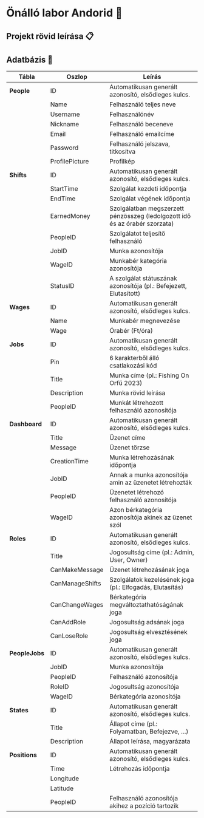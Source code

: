 # Önálló labor Andorid :iphone:

## Projekt rövid leírása :clipboard:

## Adatbázis :floppy_disk:

| Tábla          | Oszlop          | Leírás                                                       |
| -------------- | --------------- | ------------------------------------------------------------ |
| **People**     | ID              | Automatikusan generált azonosító, elsődleges kulcs.          |
|                | Name            | Felhasználó teljes neve                                      |
|                | Username        | Felhasználónév                                               |
|                | Nickname        | Felhasználó beceneve                                         |
|                | Email           | Felhasználó emailcíme                                        |
|                | Password        | Felhasználó jelszava, titkosítva                             |
|                | ProfilePicture  | Profilkép                                                    |
| **Shifts**     | ID              | Automatikusan generált azonosító, elsődleges kulcs.          |
|                | StartTime       | Szolgálat kezdeti időpontja                                  |
|                | EndTime         | Szolgálat végének időpontja                                  |
|                | EarnedMoney     | Szolgálatban megszerzett pénzösszeg (ledolgozott idő és az órabér szorzata) |
|                | PeopleID        | Szolgálatot teljesítő felhasználó                            |
|                | JobID           | Munka azonosítója                                            |
|                | WageID          | Munkabér kategória azonosítója                               |
|                | StatusID        | A szolgálat státuszának azonosítója (pl.: Befejezett, Elutasított) |
| **Wages**      | ID              | Automatikusan generált azonosító, elsődleges kulcs.          |
|                | Name            | Munkabér megnevezése                                         |
|                | Wage            | Órabér (Ft/óra)                                              |
| **Jobs**       | ID              | Automatikusan generált azonosító, elsődleges kulcs.          |
|                | Pin             | 6 karakterből álló csatlakozási kód                          |
|                | Title           | Munka címe (pl.: Fishing On Orfű 2023)                       |
|                | Description     | Munka rövid leírása                                          |
|                | PeopleID        | Munkát létrehozott felhasználó azonosítója                   |
| **Dashboard**  | ID              | Automatikusan generált azonosító, elsődleges kulcs.          |
|                | Title           | Üzenet címe                                                  |
|                | Message         | Üzenet törzse                                                |
|                | CreationTime    | Munka létrehozásának időpontja                               |
|                | JobID           | Annak a munka azonosítója amin az üzenetet létrehozták       |
|                | PeopleID        | Üzenetet létrehozó felhasználó azonosítója                   |
|                | WageID          | Azon bérkategória azonosítója akinek az üzenet szól          |
| **Roles**      | ID              | Automatikusan generált azonosító, elsődleges kulcs.          |
|                | Title           | Jogosultság címe (pl.: Admin, User, Owner)                   |
|                | CanMakeMessage  | Üzenet létrehozásának joga                                   |
|                | CanManageShifts | Szolgálatok kezelésének joga (pl.: Elfogadás, Elutasítás)    |
|                | CanChangeWages  | Bérkategória megváltoztathatóságának joga                    |
|                | CanAddRole      | Jogosultság adsának joga                                     |
|                | CanLoseRole     | Jogosultság elvesztésének joga                               |
| **PeopleJobs** | ID              | Automatikusan generált azonosító, elsődleges kulcs.          |
|                | JobID           | Munka azonosítója                                            |
|                | PeopleID        | Felhasználó azonosítója                                      |
|                | RoleID          | Jogosultság azonosítója                                      |
|                | WageID          | Bérkategória azonosítója                                     |
| **States**     | ID              | Automatikusan generált azonosító, elsődleges kulcs.          |
|                | Title           | Állapot címe (pl.: Folyamatban, Befejezve, ...)              |
|                | Description     | Állapot leírása, magyarázata                                 |
| **Positions**  | ID              | Automatikusan generált azonosító, elsődleges kulcs.          |
|                | Time            | Létrehozás időpontja                                         |
|                | Longitude       |                                                              |
|                | Latitude        |                                                              |
|                | PeopleID        | Felhasználó azonosítója akihez a pozíció tartozik            |

